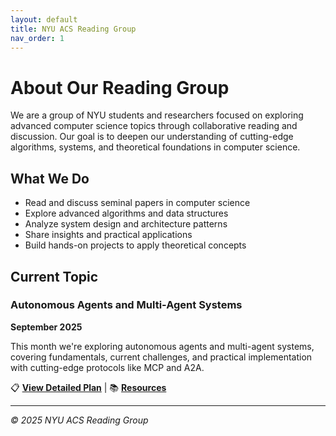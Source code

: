 ```yaml
---
layout: default
title: NYU ACS Reading Group
nav_order: 1
---
```


# About Our Reading Group

We are a group of NYU students and researchers focused on exploring advanced computer science topics through collaborative reading and discussion. Our goal is to deepen our understanding of cutting-edge algorithms, systems, and theoretical foundations in computer science.

## What We Do

- Read and discuss seminal papers in computer science
- Explore advanced algorithms and data structures  
- Analyze system design and architecture patterns
- Share insights and practical applications
- Build hands-on projects to apply theoretical concepts

## Current Topic

### Autonomous Agents and Multi-Agent Systems
**September 2025** 

This month we're exploring autonomous agents and multi-agent systems, covering fundamentals, current challenges, and practical implementation with cutting-edge protocols like MCP and A2A.

📋 **[View Detailed Plan](september_2025/plan.md)** | 📚 **[Resources](september_2025/resources.md)**

---

*© 2025 NYU ACS Reading Group*
